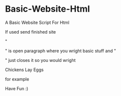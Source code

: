 # Basic-Website-Html
A Basic Website Script For Html

If used send finished site

"<p>" is open paragraph where you wright basic stuff and "</p>" just closes it so you would wright

<p> Chickens Lay Eggs</p> for example

Have Fun :)
